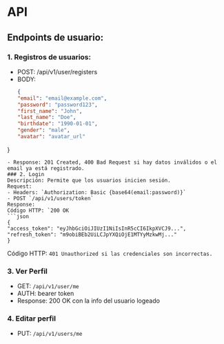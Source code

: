 # API 

## Endpoints de usuario:

### 1. Registros de usuarios:
-  POST: /api/v1/user/registers
- BODY: 
  ```json 
  {
  "email": "email@example.com",
  "password": "password123",
  "first_name": "John",
  "last_name": "Doe",
  "birthdate": "1990-01-01",
  "gender": "male",
  "avatar": "avatar_url"
}
```
- Response: 201 Created, 400 Bad Request si hay datos inválidos o el email ya está registrado.
### 2. Login
Descripción: Permite que los usuarios inicien sesión.
Request:
- Headers: `Authorization: Basic {base64(email:password)}`
- POST `/api/v1/users/token`
Response:
Código HTTP: `200 OK
```json 
{
"access_token": "eyJhbGciOiJIUzI1NiIsInR5cCI6IkpXVCJ9...",
"refresh_token": "m9obiBEb2UiLCJpYXQiOjE1MTYyMzkwMj..."
}
```
Código HTTP: `401 Unauthorized si las credenciales son incorrectas.`


### 3. Ver Perfil 
- GET: `/api/v1/user/me`
- AUTH: bearer token 
- Response: 200 OK con la info del usuario logeado

### 4. Editar perfil
-  PUT: `/api/v1/users/me`